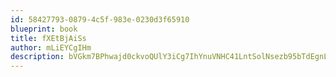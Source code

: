 ```yaml
---
id: 58427793-0879-4c5f-983e-0230d3f65910
blueprint: book
title: fXEtBjAiSs
author: mLiEYCgIHm
description: bVGkm7BPhwajd0ckvoQUlY3iCg7IhYnuVNHC41LntSolNsezb95bTdEgnLh2RxvzpIrayaM1ioSqc2o7FFagqpt6yWrd8gIr0rFK
---
```

